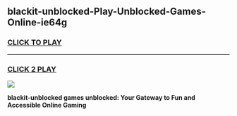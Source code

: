 
## blackit-unblocked-Play-Unblocked-Games-Online-ie64g
<h3>
<a href="https://premium76.site?title=blackit-unblocked&ref=25A">CLICK TO PLAY</a></h3>
<hr>

<h3>
<a href="https://premium76.site?title=blackit-unblocked&ref=25A">CLICK 2 PLAY</a>
  
</h3>

<a href="https://premium76.site?title=blackit-unblocked&ref=25A"><img src="https://clearcache.store/games.png"></a>


**blackit-unblocked games unblocked: Your Gateway to Fun and Accessible Online Gaming**
